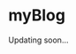 # myBlog

<!--Just to store written thoughts, whatever I am learning. Just for backtracking on what I learnt, in order to prevent "reinventing the wheel".-->

Updating soon...
